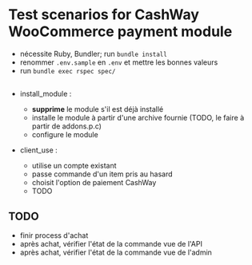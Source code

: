 # Test scenarios for CashWay WooCommerce payment module

 * nécessite Ruby, Bundler; run `bundle install`
 * renommer `.env.sample` en `.env` et mettre les bonnes valeurs
 * run `bundle exec rspec spec/`

##

 * install_module :
   * **supprime** le module s'il est déjà installé
   * installe le module à partir d'une archive fournie
     (TODO, le faire à partir de addons.p.c)
   * configure le module

 * client_use :
   * utilise un compte existant
   * passe commande d'un item pris au hasard
   * choisit l'option de paiement CashWay
   * TODO


## TODO

 * finir process d'achat
 * après achat, vérifier l'état de la commande vue de l'API
 * après achat, vérifier l'état de la commande vue de l'admin

